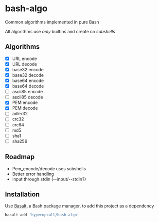 # bash-algo

Common algorithms implemented in pure Bash

All algorithms use _only_ builtins and create _no subshells_

## Algorithms

- [x] URL encode
- [x] URL decode
- [x] base32 encode
- [x] base32 decode
- [x] base64 encode
- [x] base64 decode
- [ ] ascii85 encode
- [ ] ascii85 decode
- [x] PEM encode
- [x] PEM decode
- [ ] adler32
- [ ] crc32
- [ ] crc64
- [ ] md5
- [ ] sha1
- [ ] sha256

## Roadmap

- Pem_encode/decode uses subshells
- Better error handling
- Input through stdin (--input/--stdin?)

## Installation

Use [Basalt](https://github.com/hyperupcall/basalt), a Bash package manager, to add this project as a dependency

```sh
basalt add 'hyperupcall/bash-algo'
```
